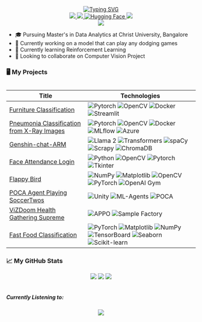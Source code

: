 <p align="center">
<a href="https://github.com/AnantVerma-58/">
    <img src="https://readme-typing-svg.demolab.com?font=Georgia&size=18&duration=2000&pause=100&multiline=true&width=500&height=80&lines=Deep+Learning+%26+Computer+Vision+Enthusiast;Master's+in+Data+Analytics;Aspiring+Data+Scientist" alt="Typing SVG" />
</a>
<br/>

<!--a href="https://yourwebsite.com">
    <img src="https://img.shields.io/badge/Website-yourwebsite.com-red?style=flat-square">
</a-->  
<a href="https://github.com/AnantVerma-58/AnantVerma-58/blob/main/CV_Anant_Kumar_Verma.pdf">
    <img src="https://img.shields.io/badge/PDF-CV-red?style=flat-square&logo=adobe">
</a> 
<a href="https://www.linkedin.com/in/anant-kumar-verma/">
    <img src="https://img.shields.io/badge/-Linkedin-blue?style=flat-square&logo=linkedin">
</a>
<a href="https://huggingface.co/Anant58">
    <img src="https://img.shields.io/badge/HuggingFace-F5C33A?style=flat-square&logo=huggingface&logoColor=black&color=F5C33A" alt="Hugging Face" />
</a>
<a href="mailto:anantverma3558@gmail.com">
    <img src="https://img.shields.io/badge/-Email-red?style=flat-square&logo=gmail&logoColor=white">
</a>


<br/>
<a href="https://github.com/AnantVerma-58">
    <img src="https://github-stats-alpha.vercel.app/api?username=AnantVerma-58&cc=22272e&tc=37BCF6&ic=fff&bc=0000&show_icons=true&hide=issues,pulls,commits,stars,forks&count_private=true">
</a>


</p>

- 🎓 Pursuing Master's in Data Analytics at Christ University, Bangalore
- 🔭 Currently working on a model that can play any dodging games
- 🌱 Currently learning Reinforcement Learning
- 👯 Looking to collaborate on Computer Vision Project



### 🖥️ My Projects
<table>

| Title | Technologies|
|--|--|
|[Furniture Classification](https://github.com/AnantVerma-58/Furniture-Classification)|![Pytorch](https://img.shields.io/badge/PyTorch-black?style=flat-square&logo=pytorch) ![OpenCV](https://img.shields.io/badge/OpenCV-black?style=flat-square&logo=OpenCV) ![Docker](https://img.shields.io/badge/Docker-black?style=flat-square&logo=Docker) ![Streamlit](https://img.shields.io/badge/Streamlit-black?style=flat-square&logo=Streamlit)|
|[Pneumonia Classification from X-Ray Images](https://github.com/AnantVerma-58/Pneumonia-Classification-Pytorch)|![Pytorch](https://img.shields.io/badge/PyTorch-black?style=flat-square&logo=pytorch) ![OpenCV](https://img.shields.io/badge/OpenCV-black?style=flat-square&logo=OpenCV) ![Docker](https://img.shields.io/badge/Docker-black?style=flat-square&logo=Docker) ![MLflow](https://img.shields.io/badge/MLflow-black?style=flat-square&logo=MLflow) ![Azure](https://img.shields.io/badge/Azure-blue?style=flat-square&logo=azure)|
|[Genshin-chat-ARM](https://huggingface.co/Anant58/Genshin-chat-ARM)|![Llama 2](https://img.shields.io/badge/Llama_2-blue?style=flat-square&logo=llama) ![Transformers](https://img.shields.io/badge/Transformers-E3242B?style=flat-square&logo=transformers) ![spaCy](https://img.shields.io/badge/spaCy-black?style=flat-square&logo=spaCy) ![Scrapy](https://img.shields.io/badge/Scrapy-black?style=flat-square&logo=scrapy) ![ChromaDB](https://img.shields.io/badge/ChromaDB-D8B863?style=flat-square)|
|[Face Attendance Login](https://github.com/AnantVerma-58/FaceAttendanceLogin)|![Python](https://img.shields.io/badge/Python-black?style=flat-square&logo=python) ![OpenCV](https://img.shields.io/badge/OpenCV-black?style=flat-square&logo=OpenCV) ![Pytorch](https://img.shields.io/badge/PyTorch-black?style=flat-square&logo=pytorch) ![Tkinter](https://img.shields.io/badge/Tkinter-BE5504?style=flat-square)|
|[Flappy Bird](https://github.com/AnantVerma-58/Flappy-Bird)|![NumPy](https://img.shields.io/badge/NumPy-black?style=flat-square&logo=numpy) ![Matplotlib](https://img.shields.io/badge/Matplotlib-black?style=flat-square&logo=matplotlib) ![OpenCV](https://img.shields.io/badge/OpenCV-black?style=flat-square&logo=opencv) ![PyTorch](https://img.shields.io/badge/PyTorch-black?style=flat-square&logo=pytorch)  ![OpenAI Gym](https://img.shields.io/badge/OpenAI%20Gym-black?style=flat-square&logo=openai)|
|[POCA Agent Playing SoccerTwos](https://huggingface.co/Anant58/poca-SoccerTwos)|![Unity](https://img.shields.io/badge/Unity-000000?style=flat-square&logo=unity) ![ML-Agents](https://img.shields.io/badge/ML--Agents-black?style=flat-square&logo=unity) ![POCA](https://img.shields.io/badge/POCA-blue?style=flat-square)|
|[ViZDoom Health Gathering Supreme](https://huggingface.co/Anant58/vizdoom_health_gathering_supreme)|![APPO](https://img.shields.io/badge/APPO-CC5801?style=flat-square) ![Sample Factory](https://img.shields.io/badge/Sample--Factory--2.0-4CAF50?style=flat-square)|
|[Fast Food Classification](https://github.com/AnantVerma-58/FastFoodClassification/)|![PyTorch](https://img.shields.io/badge/PyTorch-black?style=flat-square&logo=pytorch) ![Matplotlib](https://img.shields.io/badge/Matplotlib-blue?style=flat-square&logo=matplotlib) ![NumPy](https://img.shields.io/badge/NumPy-black?style=flat-square&logo=numpy) ![TensorBoard](https://img.shields.io/badge/TensorBoard-DD571C?style=flat-square&logo=tensorboard) ![Seaborn](https://img.shields.io/badge/Seaborn-black?style=flat-square) ![Scikit-learn](https://img.shields.io/badge/Scikit--learn-black?style=flat-square&logo=scikit-learn)|

</table>

<h3>📈 My GitHub Stats</h3>

<div align="center">
  <img src="http://github-profile-summary-cards.vercel.app/api/cards/profile-details?username=AnantVerma-58&theme=dracula" />
  <img src="http://github-profile-summary-cards.vercel.app/api/cards/repos-per-language?username=AnantVerma-58&theme=dracula" />
  <img src="http://github-profile-summary-cards.vercel.app/api/cards/most-commit-language?username=AnantVerma-58&theme=dracula" />
</div>

<br>
<h5>Currently Listening to:</h5>
<div align="center">
  <a href="https://music.youtube.com/channel/UC62UCPKZU7iliEyZf4qbH1w" target="_blank">
    <img src="https://img.shields.io/badge/YouTube_Music-FF0000?style=flat-square&logo=youtube&logoColor=white" />
  </a>
</div>


</div>
